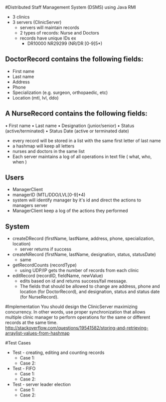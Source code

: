 #Distributed Staff Management System (DSMS) using Java RMI

* 3 clinics
* 3 servers (ClinicServer)
  * servers will maintain records
  * 2 types of records: Nurse and Doctors
  * records have unique IDs ex
    * DR10000 NR29299 (NR/DR [0-9]5*)

## DoctorRecord contains the following fields:
* First name
* Last name
* Address
* Phone
* Specialization (e.g. surgeon, orthopaedic, etc)
* Location (mtl, lvl, ddo)

## A NurseRecord contains the following fields:
• First name
• Last name
• Designation (junior/senior)
• Status (active/terminated)
• Status Date (active or terminated date)

* every record will be stored in a list with the same first letter of last name
* a hashmap will keep all letters
* nurses and doctors in the same list
* Each server maintains a log of all operations in text file ( what, who, when )

## Users 
* ManagerClient
* managerID (MTL/DDO/LVL[0-9]*4)
* system will identify manager by it's id and direct the actions to managers server
* ManagerClient keep a log of the actions they performed

## System
* createDRecord (firstName, lastName, address, phone, specialization, location)
  * server returns if success
* createNRecord (firstName, lastName, designation, status, statusDate)
  * same
* getRecordCounts (recordType)
  * using UDP/IP gets the number of records from each clinic
* editRecord (recordID, fieldName, newValue)
  * edits based on id and returns success/fail message. 
  * The fields that should be allowed to change are address, phone and location (for DoctorRecord), and designation, status and status date (for NurseRecord).

#Implementation
You should design the ClinicServer maximizing concurrency. In other words, use proper
synchronization that allows multiple clinic manager to perform operations for the same or
different records at the same time.
http://stackoverflow.com/questions/19541582/storing-and-retrieving-arraylist-values-from-hashmap

#Test Cases

* Test - creating, editing and counting records
  * Case 1: 
  * Case 2: 
* Test - FIFO
  * Case 1: 
  * Case 2:
* Test - server leader election
  * Case 1:
  * Case 2:
